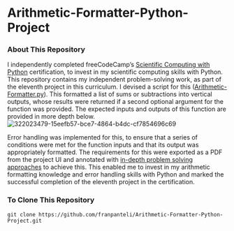 # Arithmetic-Formatter-Python-Project
### About This Repository
I independently completed freeCodeCamp’s [Scientific Computing with Python](https://www.freecodecamp.org/learn/scientific-computing-with-python/) certification, to invest in my scientific computing skills with Python. This repository contains my independent problem-solving work, as part of the eleventh project in this curriculum. I devised a script for this ([Arithmetic-Formatter.py](https://github.com/franpanteli/Arithmetic-Formatter-Python-Project/blob/main/Arithmetic-Formatter.py)). This formatted a list of sums or subtractions into vertical outputs, whose results were returned if a second optional argument for the function was provided. The expected inputs and outputs of this function are provided in more depth below.  
![322023479-15eefb57-bce7-4864-b4dc-cf7854696c69](https://github.com/franpanteli/Arithmetic-Formatter-Python-Project/assets/131474705/5260ae62-03f4-410b-a91c-af2b283c48ce)

Error handling was implemented for this, to ensure that a series of conditions were met for the function inputs and that its output was appropriately formatted. The requirements for this were exported as a PDF from the project UI and annotated with [in-depth problem solving approaches](https://github.com/franpanteli/Arithmetic-Formatter-Python-Project/blob/main/Task%20Challenge%20Notes.pdf) to achieve this. This enabled me to invest in my arithmetic formatting knowledge and error handling skills with Python and marked the successful completion of the eleventh project in the certification.

### To Clone This Repository
```
git clone https://github.com/franpanteli/Arithmetic-Formatter-Python-Project.git
```
